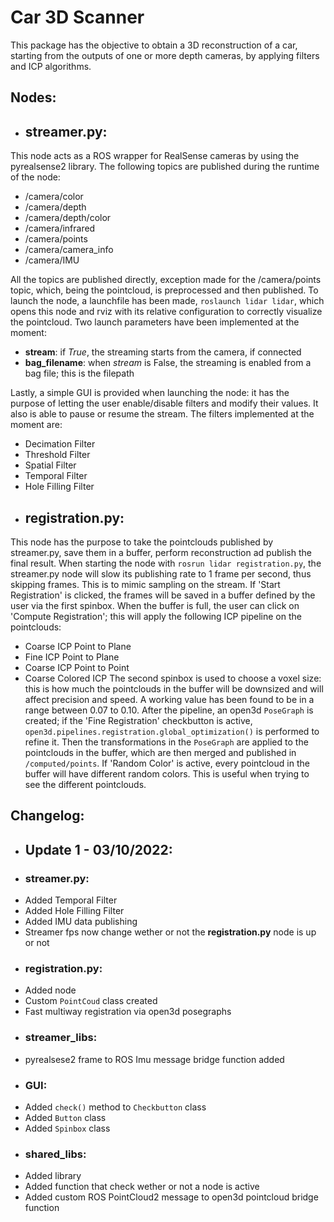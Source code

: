 # Car 3D Scanner

This package has the objective to obtain a 3D reconstruction of a car, starting from the outputs of one or more depth cameras, by applying filters and ICP algorithms.

## Nodes:

* ## streamer.py:
This node acts as a ROS wrapper for RealSense cameras by using the pyrealsense2 library. The following topics are published during the runtime of the node:
- /camera/color
- /camera/depth
- /camera/depth/color
- /camera/infrared
- /camera/points
- /camera/camera_info
- /camera/IMU

All the topics are published directly, exception made for the /camera/points topic, which, being the pointcloud, is preprocessed and then published.
To launch the node, a launchfile has been made, ```roslaunch lidar lidar```, which opens this node and rviz with its relative configuration to correctly visualize the pointcloud.
Two launch parameters have been implemented at the moment:
- **stream**: if *True*, the streaming starts from the camera, if connected
- **bag_filename**: when *stream* is False, the streaming is enabled from a bag file; this is the filepath

Lastly, a simple GUI is provided when launching the node: it has the purpose of letting the user enable/disable filters and modify their values. It also is able to pause or resume the stream.
The filters implemented at the moment are:
- Decimation Filter
- Threshold Filter
- Spatial Filter
- Temporal Filter
- Hole Filling Filter

* ## registration.py:
This node has the purpose to take the pointclouds published by streamer.py, save them in a buffer, perform reconstruction ad publish the final result.
When starting the node with ```rosrun lidar registration.py```, the streamer.py node will slow its publishing rate to 1 frame per second, thus skipping frames. This is to mimic sampling on the stream. If 'Start Registration' is clicked, the frames will be saved in a buffer defined by the user via the first spinbox. 
When the buffer is full, the user can click on 'Compute Registration'; this will apply the following ICP pipeline on the pointclouds:
- Coarse ICP Point to Plane
- Fine ICP Point to Plane
- Coarse ICP Point to Point
- Coarse Colored ICP
The second spinbox is used to choose a voxel size: this is how much the pointclouds in the buffer will be downsized and will affect precision and speed. A working value has been found to be in a range between 0.07 to 0.10.
After the pipeline, an open3d ```PoseGraph``` is created; if the 'Fine Registration' checkbutton is active, ```open3d.pipelines.registration.global_optimization()``` is performed to refine it.
Then the transformations in the ```PoseGraph``` are applied to the pointclouds in the buffer, which are then merged and published in ```/computed/points```. If 'Random Color' is active, every pointcloud in the buffer will have different random colors. This is useful when trying to see the different pointclouds.



## Changelog:

* ## Update 1 - 03/10/2022:
* ### streamer.py:
- Added Temporal Filter
- Added Hole Filling Filter
- Added IMU data publishing
- Streamer fps now change wether or not the **registration.py** node is up or not

* ### registration.py:
- Added node
- Custom ```PointCoud``` class created
- Fast multiway registration via open3d posegraphs

* ### streamer_libs:
- pyrealsese2 frame to ROS Imu message bridge function added

* ### GUI:
- Added ```check()``` method to ```Checkbutton``` class
- Added ```Button``` class
- Added ```Spinbox``` class

* ### shared_libs:
- Added library
- Added function that check wether or not a node is active
- Added custom ROS PointCloud2 message to open3d pointcloud bridge function


